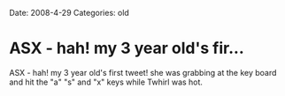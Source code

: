 Date: 2008-4-29
Categories: old

# ASX - hah! my 3 year old's fir...

ASX - hah! my 3 year old's first tweet!  she was grabbing at the key board and hit the &quot;a&quot; &quot;s&quot; and  &quot;x&quot; keys while Twhirl was hot.
